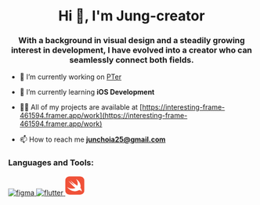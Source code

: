 <h1 align="center">Hi 👋, I'm Jung-creator</h1>
<h3 align="center">With a background in visual design and a steadily growing interest in development, I have evolved into a creator who can seamlessly connect both fields.</h3>

- 🔭 I’m currently working on [PTer](https://github.com/DeveloperAcademy-POSTECH/2025-C4-A1-Doremi)

- 🌱 I’m currently learning **iOS Development**

- 👨‍💻 All of my projects are available at [https://interesting-frame-461594.framer.app/work](https://interesting-frame-461594.framer.app/work)

- 📫 How to reach me **junchoia25@gmail.com**

<p align="left">
</p>

<h3 align="left">Languages and Tools:</h3>
<p align="left"> <a href="https://www.figma.com/" target="_blank" rel="noreferrer"> <img src="https://www.vectorlogo.zone/logos/figma/figma-icon.svg" alt="figma" width="40" height="40"/> </a> <a href="https://flutter.dev" target="_blank" rel="noreferrer"> <img src="https://www.vectorlogo.zone/logos/flutterio/flutterio-icon.svg" alt="flutter" width="40" height="40"/> </a> <a href="https://developer.apple.com/swift/" target="_blank" rel="noreferrer"> <img src="https://raw.githubusercontent.com/devicons/devicon/master/icons/swift/swift-original.svg" alt="swift" width="40" height="40"/> </a> </p>
